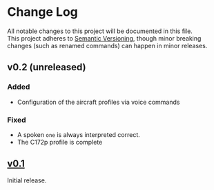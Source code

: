 # Change Log

All notable changes to this project will be documented in this file.  
This project adheres to [Semantic Versioning](http://semver.org/), though minor
breaking changes (such as renamed commands) can happen in minor releases.

<!--
tags:
`Added` for new features.
`Changed` for changes in existing functionality.
`Major Changes` for changes in existing functionality which break backward compatibility.
`Deprecated` for once-stable features removed in upcoming releases.
`Removed` for deprecated features removed in this release.
`Fixed` for any bug fixes.
`Security` to invite users to upgrade in case of vulnerabilities.
-->

## v0.2 (unreleased)
### Added
* Configuration of the aircraft profiles via voice commands
### Fixed
* A spoken `one` is always interpreted correct.
* The C172p profile is complete

## [v0.1](https://github.com/merspieler/flight-gear-copilot/releases/tag/v0.1)
Initial release.
